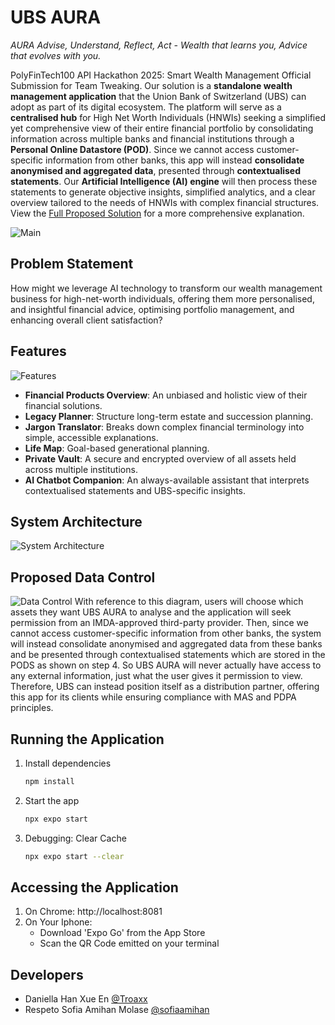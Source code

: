 # UBS AURA
*AURA Advise, Understand, Reflect, Act  - Wealth that learns you, Advice that evolves with you.*

PolyFinTech100 API Hackathon 2025: Smart Wealth Management Official Submission for Team Tweaking. Our solution is a **standalone wealth management application** that the Union Bank of Switzerland (UBS) can adopt as part of its digital ecosystem. The platform will serve as a **centralised hub** for High Net Worth Individuals (HNWIs) seeking a simplified yet comprehensive view of their entire financial portfolio by consolidating information across multiple banks and financial institutions through a **Personal Online Datastore (POD)**. Since we cannot access customer-specific information from other banks, this app will instead **consolidate anonymised and aggregated data**, presented through **contextualised statements**. Our **Artificial Intelligence (AI) engine** will then process these statements to generate objective insights, simplified analytics, and a clear overview tailored to the needs of HNWIs with complex financial structures. View the [Full Proposed Solution](https://github.com/Troaxx/aura/blob/main/data/full-proposed-solution.pdf) for a more comprehensive explanation.

![Main](https://github.com/Troaxx/aura/blob/main/data/main.png)


## Problem Statement
How might we leverage AI technology to transform our wealth management business for high-net-worth individuals, offering them more personalised, and insightful financial advice, optimising portfolio management, and enhancing overall client satisfaction?

## Features
![Features](https://github.com/Troaxx/aura/blob/main/data/features.png)
- **Financial Products Overview**: An unbiased and holistic view of their financial solutions.
- **Legacy Planner**: Structure long-term estate and succession planning.
- **Jargon Translator**: Breaks down complex financial terminology into simple, accessible explanations.
- **Life Map**: Goal-based generational planning.
- **Private Vault**: A secure and encrypted overview of all assets held across multiple institutions.
- **AI Chatbot Companion**: An always-available assistant that interprets contextualised statements and UBS-specific insights.

## System Architecture
![System Architecture](https://github.com/Troaxx/aura/blob/main/data/system-architecture.png)

## Proposed Data Control
![Data Control](https://github.com/Troaxx/aura/blob/main/data/data-control.png)
With reference to this diagram, users will choose which assets they want UBS AURA to analyse and the application will seek permission from an IMDA-approved third-party provider. Then, since we cannot access customer-specific information from other banks, the system will instead consolidate anonymised and aggregated data from these banks and be presented through contextualised statements which are stored in the PODS as shown on step 4. So UBS AURA will never actually have access to any external information, just what the user gives it permission to view. Therefore, UBS can instead position itself as a distribution partner, offering this app for its clients while ensuring compliance with MAS and PDPA principles.

## Running the Application
1. Install dependencies
   ```bash
   npm install 
   ```

2. Start the app
   ```bash
   npx expo start
   ```

3. Debugging: Clear Cache
    ```bash
    npx expo start --clear
    ```

## Accessing the Application
1. On Chrome: http://localhost:8081
2. On Your Iphone: 
   - Download 'Expo Go' from the App Store
   - Scan the QR Code emitted on your terminal

## Developers
- Daniella Han Xue En [@Troaxx](https://github.com/Troaxx)
- Respeto Sofia Amihan Molase [@sofiaamihan](https://github.com/sofiaamihan)
